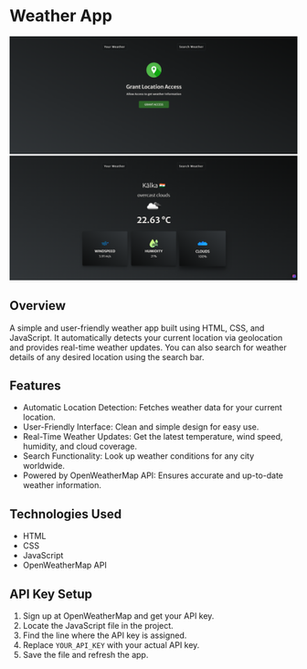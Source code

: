 # Weather App
![Weather App](./Weather-1.png)
![Weather App](./Weather-2.png)


## Overview

A simple and user-friendly weather app built using HTML, CSS, and JavaScript. It automatically detects your current location via geolocation and provides real-time weather updates. You can also search for weather details of any desired location using the search bar.

## Features
- Automatic Location Detection: Fetches weather data for your current location.
- User-Friendly Interface: Clean and simple design for easy use.
- Real-Time Weather Updates: Get the latest temperature, wind speed, humidity, and cloud coverage.
- Search Functionality: Look up weather conditions for any city worldwide.
- Powered by OpenWeatherMap API: Ensures accurate and up-to-date weather information.

## Technologies Used
- HTML
- CSS
- JavaScript
- OpenWeatherMap API

## API Key Setup
1. Sign up at OpenWeatherMap and get your API key.
2. Locate the JavaScript file in the project.
3. Find the line where the API key is assigned.
4. Replace `YOUR_API_KEY` with your actual API key.
5. Save the file and refresh the app.
